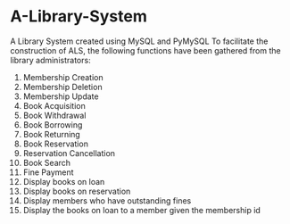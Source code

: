 # A-Library-System
A Library System created using MySQL and PyMySQL
To facilitate the construction of ALS, the following functions have been gathered from the library administrators: 

1) Membership Creation
2) Membership Deletion
3) Membership Update
4) Book Acquisition
5) Book Withdrawal
6) Book Borrowing
7) Book Returning
8) Book Reservation
9) Reservation Cancellation
10) Book Search
11) Fine Payment
12) Display books on loan
13) Display books on reservation
14) Display members who have outstanding fines
15) Display the books on loan to a member given the membership id
